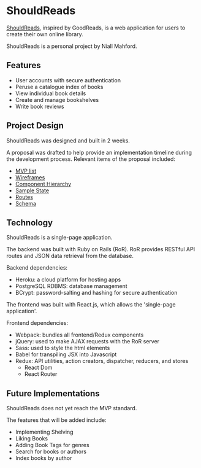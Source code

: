 # ShouldReads

[ShouldReads](https://stark-coast-59940.herokuapp.com), inspired by GoodReads, is a web application for users to create their own online library.

ShouldReads is a personal project by Niall Mahford.

## Features
- User accounts with secure authentication
- Peruse a catalogue index of books
- View individual book details
- Create and manage bookshelves
- Write book reviews

## Project Design

ShouldReads was designed and built in 2 weeks.

A proposal was drafted to help provide an implementation timeline during the development process.
Relevant items of the proposal included:

+ [MVP list](mvp-list)
+ [Wireframes](wireframes)
+ [Component Hierarchy](component-hierarchy)
+ [Sample State](sample-state)
+ [Routes](routes)
+ [Schema](schema)

## Technology

ShouldReads is a single-page application.

The backend was built with Ruby on Rails (RoR).
RoR provides RESTful API routes and JSON data retrieval from the database.

Backend dependencies:
- Heroku: a cloud platform for hosting apps
- PostgreSQL RDBMS: database management
- BCrypt: password-salting and hashing for secure authentication

The frontend was built with React.js, which allows the 'single-page application'.

Frontend dependencies:
- Webpack: bundles all frontend/Redux components
- jQuery: used to make AJAX requests with the RoR server
- Sass: used to style the html elements
- Babel for transpiling JSX into Javascript
- Redux: API utilities, action creators, dispatcher, reducers, and stores
    - React Dom
    - React Router

## Future Implementations

ShouldReads does not yet reach the MVP standard.

The features that will be added include:
- Implementing Shelving
- Liking Books
- Adding Book Tags for genres
- Search for books or authors
- Index books by author
